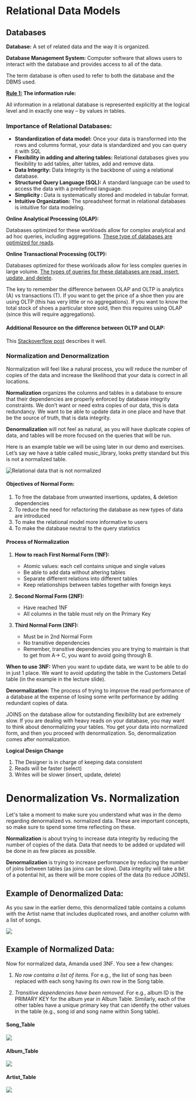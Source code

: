 # Relational Data Models
## Databases

**Database:** A set of related data and the way it is organized.

**Database Management System:**  Computer software that allows users to interact with the database and provides access to all of the data.

The term database is often used to refer to both the database and the DBMS used.

  

**<u>Rule 1:</u> The information rule:**

All information in a relational database is represented explicitly at the logical level and in exactly one way – by values in tables.

### Importance of Relational Databases:

-   **Standardization of data model:**  Once your data is transformed into the rows and columns format, your data is standardized and you can query it with SQL
-   **Flexibility in adding and altering tables:**  Relational databases gives you flexibility to add tables, alter tables, add and remove data.
-   **Data Integrity:**  Data Integrity is the backbone of using a relational database.
-   **Structured Query Language (SQL):**  A standard language can be used to access the data with a predefined language.
-   **Simplicity :**  Data is systematically stored and modeled in tabular format.
-   **Intuitive Organization:**  The spreadsheet format in relational databases is intuitive for data modeling.

**Online Analytical Processing (OLAP):**

Databases optimized for these workloads allow for complex analytical and ad hoc queries, including aggregations. <u>These type of databases are optimized for reads</u>.

**Online Transactional Processing (OLTP):**

Databases optimized for these workloads allow for less complex queries in large volume. <u>The types of queries for these databases are read, insert, update, and delete</u>.

The key to remember the difference between OLAP and OLTP is analytics (A) vs transactions (T). If you want to get the price of a shoe then you are using OLTP (this has very little or no aggregations). If you want to know the total stock of shoes a particular store sold, then this requires using OLAP (since this will require aggregations).

#### Additional Resource on the difference between OLTP and OLAP:

This  [Stackoverflow post](https://stackoverflow.com/questions/21900185/what-are-oltp-and-olap-what-is-the-difference-between-them)  describes it well.


### Normalization and Denormalization

Normalization will feel like a natural process, you will reduce the number of copies of the data and increase the likelihood that your data is correct in all locations.

**Normalization** organizes the columns and tables in a database to ensure that their dependencies are properly enforced by database integrity constraints. We don’t want or need extra copies of our data, this is data redundancy. We want to be able to update data in one place and have that be the source of truth, that is data integrity.

**Denormalization** will not feel as natural, as you will have duplicate copies of data, and tables will be more focused on the queries that will be run.

Here is an example table we will be using later in our demo and exercises. Let’s say we have a table called music_library, looks pretty standard but this is not a normalized table.

![Relational data that is not normalized](https://video.udacity-data.com/topher/2021/August/612dd42e_use-this-version-data-modeling-lesson-2/use-this-version-data-modeling-lesson-2.png)

#### Objectives of Normal Form:

1.  To free the database from unwanted insertions, updates, & deletion dependencies
2.  To reduce the need for refactoring the database as new types of data are introduced
3.  To make the relational model more informative to users
4.  To make the database neutral to the query statistics

#### Process of Normalization
1.  **How to reach First Normal Form (1NF):** 
    -   Atomic values: each cell contains unique and single values  
    -   Be able to add data without altering tables  
    -   Separate different relations into different tables  
    -   Keep relationships between tables together with foreign keys

2.  **Second Normal Form (2NF):**  
    -   Have reached 1NF
    -   All columns in the table must rely on the Primary Key

3.  **Third Normal Form (3NF):**  
    -   Must be in 2nd Normal Form
    -   No transitive dependencies
    -   Remember, transitive dependencies you are trying to maintain is that to get from A-> C, you want to avoid going through B.

**When to use 3NF:**
When you want to update data, we want to be able to do in just 1 place. We want to avoid updating the table in the Customers Detail table (in the example in the lecture slide).

**Denormalization:**
The process of trying to improve the read performance of a database at the expense of losing some write performance by adding redundant copies of data.

JOINS on the database allow for outstanding flexibility but are extremely slow. If you are dealing with heavy reads on your database, you may want to think about denormalizing your tables. You get your data into normalized form, and then you proceed with denormalization. So, denormalization comes after normalization.

**Logical Design Change**
1. The Designer is in charge of keeping data consistent
2. Reads will be faster (select)
3. Writes will be slower (insert, update, delete)

# Denormalization Vs. Normalization

Let's take a moment to make sure you understand what was in the demo regarding denormalized vs. normalized data. These are important concepts, so make sure to spend some time reflecting on these.

**Normalization**  is about trying to increase data integrity by reducing the number of copies of the data. Data that needs to be added or updated will be done in as few places as possible.

**Denormalization**  is trying to increase performance by reducing the number of joins between tables (as joins can be slow). Data integrity will take a bit of a potential hit, as there will be more copies of the data (to reduce JOINS).

## Example of Denormalized Data:

As you saw in the earlier demo, this denormalized table contains a column with the Artist name that includes duplicated rows, and another column with a list of songs.

![](https://video.udacity-data.com/topher/2019/March/5c788517_table1/table1.png)

## Example of Normalized Data:

Now for normalized data, Amanda used 3NF. You see a few changes:  

1.  _No row contains a list of items._  For e.g., the list of song has been replaced with each song having its own row in the Song table.  
    
2.  _Transitive dependencies have been removed_. For e.g., album ID is the PRIMARY KEY for the album year in Album Table. Similarly, each of the other tables have a unique primary key that can identify the other values in the table (e.g., song id and song name within Song table).

#### Song_Table

![](https://video.udacity-data.com/topher/2019/March/5c797e7e_table4/table4.png)

#### Album_Table

![](https://video.udacity-data.com/topher/2019/March/5c797e87_table5/table5.png)

#### Artist_Table

![](https://video.udacity-data.com/topher/2019/March/5c797e8e_table6/table6.png)
